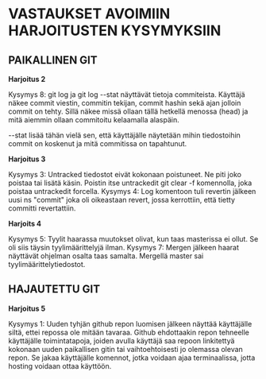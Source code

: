 # VASTAUKSET AVOIMIIN HARJOITUSTEN KYSYMYKSIIN

## PAIKALLINEN GIT

__Harjoitus 2__

Kysymys 8: git log ja git log --stat näyttävät tietoja commiteista. Käyttäjä näkee commit viestin, commitin tekijan, commit hashin sekä ajan jolloin commit on tehty. Sillä näkee missä ollaan tällä hetkellä menossa (head) ja mitä aiemmin ollaan commitoitu kelaamalla alaspäin.

--stat lisää tähän vielä sen, että käyttäjälle näytetään mihin tiedostoihin commit on koskenut ja mitä commitissa on tapahtunut.

__Harjoitus 3__

Kysymys 3: Untracked tiedostot eivät kokonaan poistuneet. Ne piti joko poistaa tai lisätä käsin. Poistin itse untrackedit git clear -f komennolla, joka poistaa untrackedit forcella.
Kysymys 4: Log komentoon tuli revertin jälkeen uusi ns "commit" joka oli oikeastaan revert, jossa kerrottiin, että tietty committi revertattiin.

__Harjoits 4__

Kysymys 5: Tyylit haarassa muutokset olivat, kun taas masterissa ei ollut. Se oli siis täysin tyylimäärittelyjä ilman.
Kysymys 7: Mergen jälkeen haarat näyttävät ohjelman osalta taas samalta. Mergellä master sai tyylimäärittelytiedostot.

## HAJAUTETTU GIT

__Harjoitus 5__

Kysymys 1: Uuden tyhjän github repon luomisen jälkeen näyttää käyttäjälle siltä, ettei repossa ole mitään tavaraa. Github ehdottaakin repon tehneelle käyttäjälle toimintatapoja, joiden avulla käyttäjä saa repoon linkitettyä kokonaan uuden paikallisen gitin tai vaihtoehtoisesti jo olemassa olevan repon. Se jakaa käyttäjälle komennot, jotka voidaan ajaa terminaalissa, jotta hosting voidaan ottaa käyttöön.